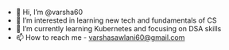 - 👋 Hi, I’m @varsha60
- 👀 I’m interested in learning new tech and fundamentals of CS
- 🌱 I’m currently learning Kubernetes and focusing on DSA skills
- 📫 How to reach me - varshasawlani60@gmail.com 

<!---
varsha60/varsha60 is a ✨ special ✨ repository because its `README.md` (this file) appears on your GitHub profile.
You can click the Preview link to take a look at your changes.
--->
